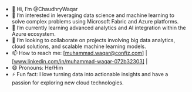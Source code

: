 - 👋 Hi, I’m @ChaudhryWaqar
- 👀 I’m interested in leveraging data science and machine learning to solve complex problems using Microsoft Fabric and Azure platforms.
- 🌱 I’m currently learning advanced analytics and AI integration within the Azure ecosystem.
- 💞️ I’m looking to collaborate on projects involving big data analytics, cloud solutions, and scalable machine learning models.
- 📫 How to reach me: [muhammad.waqar@confiz.com] | [www.linkedin.com/in/muhammad-waqar-072b32303] | 
- 😄 Pronouns: He/Him
- ⚡ Fun fact: I love turning data into actionable insights and have a passion for exploring new cloud technologies.
